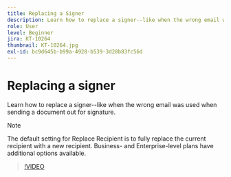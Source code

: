 ```yaml
---
title: Replacing a Signer
description: Learn how to replace a signer--like when the wrong email was used when sending a document out for signature
role: User
level: Beginner
jira: KT-10264
thumbnail: KT-10264.jpg
exl-id: bc9d645b-b99a-4928-b539-3d28b83fc56d
---
```

# Replacing a signer

Learn how to replace a signer--like when the wrong email was used when sending a document out for signature.

>[!NOTE]
>
>The default setting for Replace Recipient is to fully replace the current recipient with a new recipient. Business- and Enterprise-level plans have additional options available.

>[!VIDEO](https://video.tv.adobe.com/v/342340?quality=12&learn=on&hidetitle=true)
